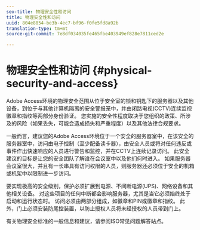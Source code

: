 ```yaml
---
seo-title: 物理安全性和访问
title: 物理安全性和访问
uuid: 804e8854-be3b-4ec7-bf96-f0fe5fd8a92b
translation-type: tm+mt
source-git-commit: 7e8df034035fe465fbe403949ef828e7811ced2e

---
```



# 物理安全性和访问 {#physical-security-and-access}

Adobe Access环境的物理安全范围从位于安全室的锁和钥匙下的服务器以及其他设备，到位于与其他计算机隔离的安全警报笼中，并由闭路电视(CCTV)连续监视徽章和指纹等两部分身份验证。 您实施的安全性程度取决于您组织的政策、所涉及的风险（如果丢失，可能会造成损失和严重程度）以及其他法律合规要求。

一般而言，建议您的Adobe Access环境位于一个安全的服务器室中，在该安全的服务器室中，访问由电子控制（至少配备读卡器），由安全人员或将对任何违反或事件作出快速响应的人员进行警告和监控，并在CCTV上连续记录访问。 此安全建议的目标是让您的安全团队了解谁在会议室中以及他们何时进入。 如果服务器会议室很大，并且有一长串具有访问权限的人员，则服务器还必须位于安全的机箱或机架中以限制进一步访问。

要实现极高的安全级别，保护必须扩展到电源、不间断电源(UPS)、网络设备和其他相关设备。 对这些项目的任何中断都会影响服务器，尤其是当它必须始终处于启动和运行状态时。 访问必须由两部分组成，如徽章和PIN或徽章和指纹。 此外，门上必须安装防尾控装置，以防止授权人员将未经授权的人员带到门上。

有关物理安全标准的一般信息和建议，请参阅ISO常见问题解答站点。
